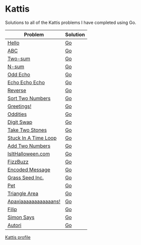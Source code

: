 # Kattis
Solutions to all of the Kattis problems I have completed using Go.

| Problem                                                             | Solution                   |
| ------------------------------------------------------------------- | -------------------------- |
| [Hello](https://open.kattis.com/problems/hello)                     | [Go](Go/hello.go)          |
| [ABC](https://open.kattis.com/problems/abc)                         | [Go](Go/abc.go)            |
| [Two-sum](https://open.kattis.com/problems/twosum)                  | [Go](Go/twosum.go)         |
| [N-sum](https://open.kattis.com/problems/nsum)                      | [Go](Go/nsum.go)           |
| [Odd Echo](https://open.kattis.com/problems/oddecho)                | [Go](Go/oddecho.go)        |
| [Echo Echo Echo](https://open.kattis.com/problems/echoechoecho)     | [Go](Go/echoechoecho.go)   |
| [Reverse](https://open.kattis.com/problems/ofugsnuid)               | [Go](Go/ofugsnuid.go)      |
| [Sort Two Numbers](https://open.kattis.com/problems/sorttwonumbers) | [Go](Go/sorttwonumbers.go) |
| [Greetings!](https://open.kattis.com/problems/greetings2)           | [Go](Go/greetings2.go)     |
| [Oddities](https://open.kattis.com/problems/oddities)               | [Go](Go/oddities.go)       |
| [Digit Swap](https://open.kattis.com/problems/digitswap)            | [Go](Go/digitswap.go)      |
| [Take Two Stones](https://open.kattis.com/problems/twostones)       | [Go](Go/twostones.go)      |
| [Stuck In A Time Loop](https://open.kattis.com/problems/timeloop)   | [Go](Go/timeloop.go)       |
| [Add Two Numbers](https://open.kattis.com/problems/addtwonumbers)   | [Go](Go/addtwonumbers.go)  |
| [IsItHalloween.com](https://open.kattis.com/problems/isithalloween) | [Go](Go/isithalloween.go)  |
| [FizzBuzz](https://open.kattis.com/problems/fizzbuzz)               | [Go](Go/fizzbuzz.go)       |
| [Encoded Message](https://open.kattis.com/problems/encodedmessage)  | [Go](Go/encodedmessage.go) |
| [Grass Seed Inc.](https://open.kattis.com/problems/grassseed)       | [Go](Go/grassseed.go)      |
| [Pet](https://open.kattis.com/problems/pet)                         | [Go](Go/pet.go)            |
| [Triangle Area](https://open.kattis.com/problems/triarea)           | [Go](Go/triarea.go)        |
| [Apaxiaaaaaaaaaaaans!](https://open.kattis.com/problems/apaxiaaans) | [Go](Go/apaxiaaans.go)     |
| [Filip](https://open.kattis.com/problems/filip)                     | [Go](Go/filip.go)          |
| [Simon Says](https://open.kattis.com/problems/simonsays)            | [Go](Go/simonsays.go)      |
| [Autori](https://open.kattis.com/problems/autori)                   | [Go](Go/autori.go)         |

[Kattis profile](https://open.kattis.com/users/ramon-rodrigues1)
